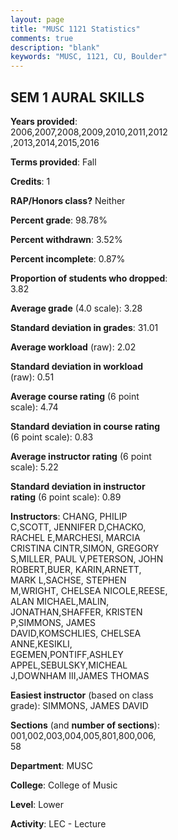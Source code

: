 ```yaml
---
layout: page
title: "MUSC 1121 Statistics"
comments: true
description: "blank"
keywords: "MUSC, 1121, CU, Boulder"
--- 
```

<head>
<script src="https://ajax.googleapis.com/ajax/libs/jquery/2.1.3/jquery.min.js"></script>
<script src="https://dl.dropboxusercontent.com/s/pc42nxpaw1ea4o9/highcharts.js?dl=0"></script>
<!-- <script src="../assets/js/highcharts.js"></script> -->
<style type="text/css">@font-face {
	font-family: "Bebas Neue";
	src: url(https://www.filehosting.org/file/details/544349/BebasNeue%20Regular.otf) format("opentype");
	}
	h1.Bebas { 
		font-family: "Bebas Neue", Verdana, Tahoma;
	}
</style>
</head>
<body>
	<div id="container" style="float: right; width: 45%; height: 88%; margin-left: 2.5%; margin-right: 2.5%;"></div>
	<script language="JavaScript">
		$(document).ready(function() {
		var chart = {type: 'column'};
		var title = {text: 'Grade Distribution'};
		var xAxis = {categories: ['A','B','C','D','F'],crosshair: true};
		var yAxis = {min: 0,title: {text: 'Percentage'}};
		var tooltip = {headerFormat: '<center><b><span style="font-size:20px">{point.key}</span></b></center>',
		               pointFormat: '<td style="padding:0"><b>{point.y:.1f}%</b></td>',
		               footerFormat: '</table>',shared: true,useHTML: true};
		var plotOptions = {column: {pointPadding: 0.0,borderWidth: 0}};  
		var credits = {enabled: false};var series= [{name: 'Percent',data: [52.21,33.07,10.58,2.41,1.74,]}];
		var json = {};
		json.chart = chart;
		json.title = title;
		json.tooltip = tooltip;
		json.xAxis = xAxis;
		json.yAxis = yAxis;  
		json.series = series;
		json.plotOptions = plotOptions;  
		json.credits = credits;
		$('#container').highcharts(json);
	});
	</script>
</body>
			   
## SEM 1 AURAL SKILLS

**Years provided**: 2006,2007,2008,2009,2010,2011,2012,2013,2014,2015,2016

**Terms provided**: Fall

**Credits**: 1

**RAP/Honors class?** Neither

**Percent grade**: 98.78%

**Percent withdrawn**: 3.52%

**Percent incomplete**: 0.87%

**Proportion of students who dropped**: 3.82

**Average grade** (4.0 scale): 3.28

**Standard deviation in grades**: 31.01

**Average workload** (raw): 2.02

**Standard deviation in workload** (raw): 0.51

**Average course rating** (6 point scale): 4.74

**Standard deviation in course rating** (6 point scale): 0.83

**Average instructor rating** (6 point scale): 5.22

**Standard deviation in instructor rating** (6 point scale): 0.89

**Instructors**: CHANG, PHILIP C,SCOTT, JENNIFER D,CHACKO, RACHEL E,MARCHESI, MARCIA CRISTINA CINTR,SIMON, GREGORY S,MILLER, PAUL V,PETERSON, JOHN ROBERT,BUER, KARIN,ARNETT, MARK L,SACHSE, STEPHEN M,WRIGHT, CHELSEA NICOLE,REESE, ALAN MICHAEL,MALIN, JONATHAN,SHAFFER, KRISTEN P,SIMMONS, JAMES DAVID,KOMSCHLIES, CHELSEA ANNE,KESIKLI, EGEMEN,PONTIFF,ASHLEY APPEL,SEBULSKY,MICHEAL J,DOWNHAM III,JAMES THOMAS

**Easiest instructor** (based on class grade): SIMMONS, JAMES DAVID

**Sections** (and **number of sections**): 001,002,003,004,005,801,800,006, 58

**Department**: MUSC

**College**: College of Music

**Level**: Lower

**Activity**: LEC - Lecture